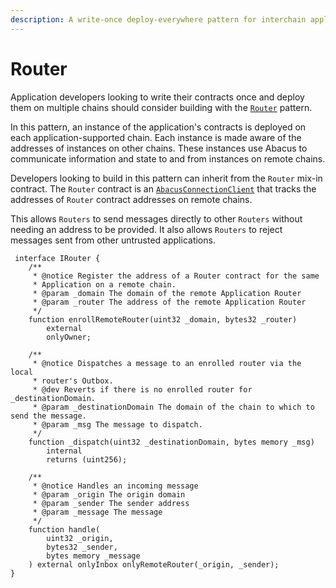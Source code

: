 ```yaml
---
description: A write-once deploy-everywhere pattern for interchain applications
---
```


# Router

Application developers looking to write their contracts once and deploy them on multiple chains should consider building with the [`Router`](https://github.com/abacus-network/abacus-monorepo/blob/main/solidity/app/contracts/Router.sol) pattern.

In this pattern, an instance of the application's contracts is deployed on each application-supported chain. Each instance is made aware of the addresses of instances on other chains. These instances use Abacus to communicate information and state to and from instances on remote chains.

Developers looking to build in this pattern can inherit from the `Router` mix-in contract. The `Router` contract is an [`AbacusConnectionClient`](abacusconnectionclient.md) that tracks the addresses of `Router` contract addresses on remote chains.

This allows `Routers` to send messages directly to other `Routers` without needing an address to be provided. It also allows `Routers` to reject messages sent from other untrusted applications.

```solidity
 interface IRouter {
    /**
     * @notice Register the address of a Router contract for the same
     * Application on a remote chain.
     * @param _domain The domain of the remote Application Router
     * @param _router The address of the remote Application Router
     */
    function enrollRemoteRouter(uint32 _domain, bytes32 _router)
        external
        onlyOwner;

    /**
     * @notice Dispatches a message to an enrolled router via the local
     * router's Outbox.
     * @dev Reverts if there is no enrolled router for _destinationDomain.
     * @param _destinationDomain The domain of the chain to which to send the message.
     * @param _msg The message to dispatch.
     */
    function _dispatch(uint32 _destinationDomain, bytes memory _msg)
        internal
        returns (uint256);
 
    /**
     * @notice Handles an incoming message
     * @param _origin The origin domain
     * @param _sender The sender address
     * @param _message The message
     */
    function handle(
        uint32 _origin,
        bytes32 _sender,
        bytes memory _message
    ) external onlyInbox onlyRemoteRouter(_origin, _sender);
}
```
